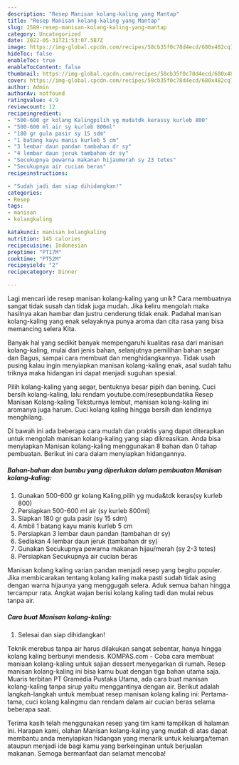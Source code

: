 ```yaml
---
description: "Resep Manisan kolang-kaling yang Mantap"
title: "Resep Manisan kolang-kaling yang Mantap"
slug: 2589-resep-manisan-kolang-kaling-yang-mantap
category: Uncategorized
date: 2022-05-31T21:53:07.587Z
image: https://img-global.cpcdn.com/recipes/58cb35f0c78d4ecd/680x482cq70/manisan-kolang-kaling-foto-resep-utama.jpg
hideToc: false
enableToc: true
enableTocContent: false
thumbnail: https://img-global.cpcdn.com/recipes/58cb35f0c78d4ecd/680x482cq70/manisan-kolang-kaling-foto-resep-utama.jpg
cover: https://img-global.cpcdn.com/recipes/58cb35f0c78d4ecd/680x482cq70/manisan-kolang-kaling-foto-resep-utama.jpg
author: Admin
authorAv: notfound
ratingvalue: 4.9
reviewcount: 12
recipeingredient:
- "500-600 gr kolang Kalingpilih yg mudatdk kerassy kurleb 800"
- "500-600 ml air sy kurleb 800ml"
- "180 gr gula pasir sy 15 sdm"
- "1 batang kayu manis kurleb 5 cm"
- "3 lembar daun pandan tambahan dr sy"
- "4 lembar daun jeruk tambahan dr sy"
- "Secukupnya pewarna makanan hijaumerah sy 23 tetes"
- "Secukupnya air cucian beras"
recipeinstructions:

- "Sudah jadi dan siap dihidangkan!"
categories:
- Resep
tags:
- manisan
- kolangkaling

katakunci: manisan kolangkaling 
nutrition: 145 calories
recipecuisine: Indonesian
preptime: "PT17M"
cooktime: "PT52M"
recipeyield: "2"
recipecategory: Dinner

---
```





Lagi mencari ide resep manisan kolang-kaling yang unik? Cara membuatnya sangat tidak susah dan tidak juga mudah. Jika keliru mengolah maka hasilnya akan hambar dan justru cenderung tidak enak. Padahal manisan kolang-kaling yang enak selayaknya punya aroma dan cita rasa yang bisa memancing selera Kita.





Banyak hal yang sedikit banyak mempengaruhi kualitas rasa dari manisan kolang-kaling, mulai dari jenis bahan, selanjutnya pemilihan bahan segar dan Bagus, sampai cara membuat dan menghidangkannya. Tidak usah pusing kalau ingin menyiapkan manisan kolang-kaling enak,      asal sudah tahu triknya maka hidangan ini dapat menjadi suguhan spesial.














Pilih kolang-kaling yang segar, bentuknya besar pipih dan bening. Cuci bersih kolang-kaling, lalu rendam youtube.com/resepbundatika Resep Manisan Kolang-kaling Teksturnya lembut, manisan kolang-kaling ini aromanya juga harum. Cuci kolang kaling hingga bersih dan lendirnya menghilang.






Di bawah ini ada beberapa cara mudah dan praktis yang dapat diterapkan untuk mengolah manisan kolang-kaling yang siap dikreasikan. Anda bisa menyiapkan Manisan kolang-kaling menggunakan 8 bahan dan 0 tahap pembuatan. Berikut ini cara dalam menyiapkan hidangannya.

<!--inarticleads1-->

##### Bahan-bahan dan bumbu yang diperlukan dalam pembuatan Manisan kolang-kaling:

1. Gunakan 500-600 gr kolang Kaling,pilih yg muda&amp;tdk keras(sy kurleb 800)
1. Persiapkan 500-600 ml air (sy kurleb 800ml)
1. Siapkan 180 gr gula pasir (sy 15 sdm)
1. Ambil 1 batang kayu manis kurleb 5 cm
1. Persiapkan 3 lembar daun pandan (tambahan dr sy)
1. Sediakan 4 lembar daun jeruk (tambahan dr sy)
1. Gunakan Secukupnya pewarna makanan hijau/merah (sy 2-3 tetes)
1. Persiapkan Secukupnya air cucian beras


Manisan kolang kaling varian pandan menjadi resep yang begitu populer. Jika membicarakan tentang kolang kaling maka pasti sudah tidak asing dengan warna hijaunya yang menggugah selera. Aduk semua bahan hingga tercampur rata. Angkat wajan berisi kolang kaling tadi dan mulai rebus tanpa air. 

<!--inarticleads2-->

##### Cara buat Manisan kolang-kaling:


1. Selesai dan siap dihidangkan!

Teknik merebus tanpa air harus dilakukan sangat sebentar, hanya hingga kolang kaling berbunyi mendesis. KOMPAS.com - Coba cara membuat manisan kolang-kaling untuk sajian dessert menyegarkan di rumah. Resep manisan kolang-kaling ini bisa kamu buat dengan tiga bahan utama saja. Muaris terbitan PT Gramedia Pustaka Utama, ada cara buat manisan kolang-kaling tanpa sirup yaitu menggantinya dengan air. Berikut adalah langkah-langkah untuk membuat resep manisan kolang kaling ini: Pertama-tama, cuci kolang kalingmu dan rendam dalam air cucian beras selama beberapa saat. 

Terima kasih telah menggunakan resep yang tim kami tampilkan di halaman ini. Harapan kami, olahan Manisan kolang-kaling yang mudah di atas dapat membantu anda menyiapkan hidangan yang menarik untuk keluarga/teman ataupun menjadi ide bagi kamu yang berkeinginan untuk berjualan makanan. Semoga bermanfaat dan selamat mencoba!
